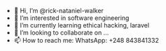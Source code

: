 - 👋 Hi, I’m @rick-nataniel-walker
- 👀 I’m interested in software engineering
- 🌱 I’m currently learning ethical hacking, laravel
- 💞️ I’m looking to collaborate on ...
- 📫 How to reach me: WhatsApp: +248 843841332

<!---
rick-nataniel-walker/rick-nataniel-walker is a ✨ special ✨ repository because its `README.md` (this file) appears on your GitHub profile.
You can click the Preview link to take a look at your changes.
--->
